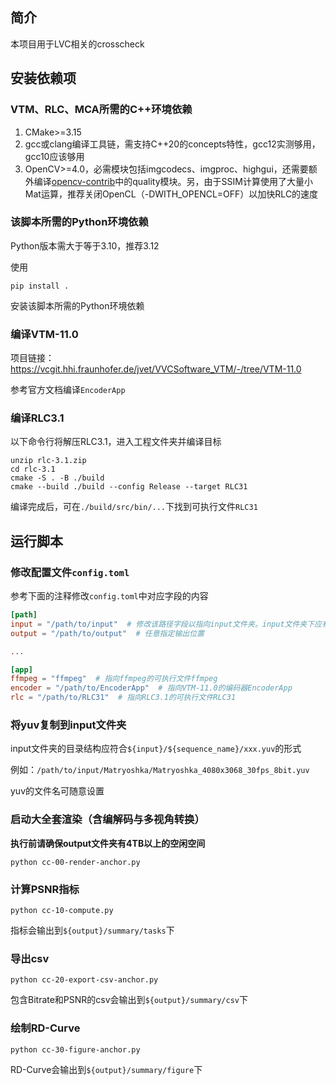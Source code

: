 ## 简介

本项目用于LVC相关的crosscheck

## 安装依赖项

### VTM、RLC、MCA所需的C++环境依赖

1. CMake>=3.15
2. gcc或clang编译工具链，需支持C++20的concepts特性，gcc12实测够用，gcc10应该够用
3. OpenCV>=4.0，必需模块包括imgcodecs、imgproc、highgui，还需要额外编译[opencv-contrib](https://github.com/opencv/opencv_contrib)中的quality模块。另，由于SSIM计算使用了大量小Mat运算，推荐关闭OpenCL（-DWITH_OPENCL=OFF）以加快RLC的速度

### 该脚本所需的Python环境依赖

Python版本需大于等于3.10，推荐3.12

使用

```shell
pip install .
```

安装该脚本所需的Python环境依赖

### 编译VTM-11.0

项目链接：https://vcgit.hhi.fraunhofer.de/jvet/VVCSoftware_VTM/-/tree/VTM-11.0

参考官方文档编译`EncoderApp`

### 编译RLC3.1

以下命令行将解压RLC3.1，进入工程文件夹并编译目标

```
unzip rlc-3.1.zip
cd rlc-3.1
cmake -S . -B ./build
cmake --build ./build --config Release --target RLC31
```

编译完成后，可在`./build/src/bin/...`下找到可执行文件`RLC31`

## 运行脚本

### 修改配置文件`config.toml`

参考下面的注释修改`config.toml`中对应字段的内容

```toml
[path]
input = "/path/to/input"  # 修改该路径字段以指向input文件夹。input文件夹下应有下载解压后的yuv文件
output = "/path/to/output"  # 任意指定输出位置

...

[app]
ffmpeg = "ffmpeg"  # 指向ffmpeg的可执行文件ffmpeg
encoder = "/path/to/EncoderApp"  # 指向VTM-11.0的编码器EncoderApp
rlc = "/path/to/RLC31"  # 指向RLC3.1的可执行文件RLC31
```

### 将yuv复制到input文件夹

input文件夹的目录结构应符合`${input}/${sequence_name}/xxx.yuv`的形式

例如：`/path/to/input/Matryoshka/Matryoshka_4080x3068_30fps_8bit.yuv`

yuv的文件名可随意设置

### 启动大全套渲染（含编解码与多视角转换）

**执行前请确保output文件夹有4TB以上的空闲空间**

```shell
python cc-00-render-anchor.py
```

### 计算PSNR指标

```shell
python cc-10-compute.py
```

指标会输出到`${output}/summary/tasks`下

### 导出csv

```shell
python cc-20-export-csv-anchor.py
```

包含Bitrate和PSNR的csv会输出到`${output}/summary/csv`下

### 绘制RD-Curve

```shell
python cc-30-figure-anchor.py
```

RD-Curve会输出到`${output}/summary/figure`下
